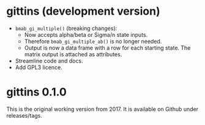 # gittins (development version)

* `bmab_gi_multiple()` (breaking changes):
  * Now accepts alpha/beta or Sigma/n state inputs.
  * Therefore `bmab_gi_multiple_ab()` is no longer needed.
  * Output is now a data frame with a row for each starting state. The matrix output is attached as 
  attributes.
* Streamline code and docs.
* Add GPL3 licence.

# gittins 0.1.0

This is the original working version from 2017. It is available on Github under releases/tags.
